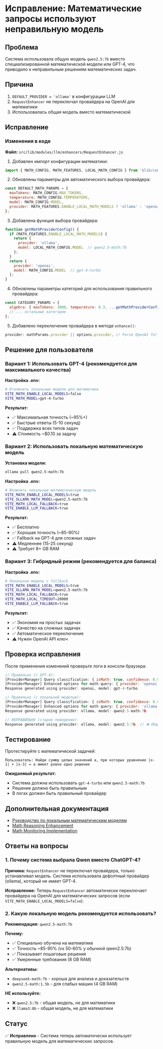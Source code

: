 # Исправление: Математические запросы используют неправильную модель

## Проблема

Система использовала общую модель `qwen2.5:7b` вместо специализированной математической модели или GPT-4, что приводило к неправильным решениям математических задач.

## Причина

1. `DEFAULT_PROVIDER = 'ollama'` в конфигурации LLM
2. `RequestEnhancer` не переключал провайдера на OpenAI для математики
3. Использовалась общая модель вместо математической

## Исправление

### Изменения в коде

**Файл:** `src/lib/modules/llm/enhancers/RequestEnhancer.js`

1. Добавлен импорт конфигурации математики:
```javascript
import { MATH_CONFIG, MATH_FEATURES, LOCAL_MATH_CONFIG } from '$lib/config/math';
```

2. Обновлены параметры для автоматического выбора провайдера:
```javascript
const DEFAULT_MATH_PARAMS = {
  maxTokens: MATH_CONFIG.MAX_TOKENS,
  temperature: MATH_CONFIG.TEMPERATURE,
  model: MATH_CONFIG.MODEL,
  provider: MATH_FEATURES.ENABLE_LOCAL_MATH_MODELS ? 'ollama' : 'openai'
};
```

3. Добавлена функция выбора провайдера:
```javascript
function getMathProviderConfig() {
  if (MATH_FEATURES.ENABLE_LOCAL_MATH_MODELS) {
    return {
      provider: 'ollama',
      model: LOCAL_MATH_CONFIG.MODEL  // qwen2.5-math:7b
    };
  }
  return {
    provider: 'openai',
    model: MATH_CONFIG.MODEL  // gpt-4-turbo
  };
}
```

4. Обновлены параметры категорий для использования правильного провайдера:
```javascript
const CATEGORY_PARAMS = {
  algebra: { maxTokens: 3000, temperature: 0.3, ...getMathProviderConfig() },
  // ... остальные категории
};
```

5. Добавлено переключение провайдера в методе `enhance()`:
```javascript
provider: mathParams.provider || options.provider, // Force OpenAI for math
```

## Решение для пользователя

### Вариант 1: Использовать GPT-4 (рекомендуется для максимального качества)

**Настройка .env:**
```bash
# Отключить локальные модели для математики
VITE_MATH_ENABLE_LOCAL_MODELS=false
VITE_MATH_MODEL=gpt-4-turbo
```

**Результат:**
- ✅ Максимальная точность (~95%+)
- ✅ Быстрые ответы (5-10 секунд)
- ✅ Поддержка всех типов задач
- ⚠️ Стоимость ~$0.10 за задачу

### Вариант 2: Использовать локальную математическую модель

**Установка модели:**
```bash
ollama pull qwen2.5-math:7b
```

**Настройка .env:**
```bash
# Включить локальную математическую модель
VITE_MATH_ENABLE_LOCAL_MODELS=true
VITE_OLLAMA_MATH_MODEL=qwen2.5-math:7b
VITE_MATH_LOCAL_FALLBACK=true
VITE_ENABLE_LLM_FALLBACK=true
```

**Результат:**
- ✅ Бесплатно
- ✅ Хорошая точность (~85-90%)
- ✅ Fallback на GPT-4 для сложных задач
- ⚠️ Медленнее (15-25 секунд)
- ⚠️ Требует 8+ GB RAM

### Вариант 3: Гибридный режим (рекомендуется для баланса)

**Настройка .env:**
```bash
# Локальная модель с fallback
VITE_MATH_ENABLE_LOCAL_MODELS=true
VITE_OLLAMA_MATH_MODEL=qwen2.5-math:7b
VITE_MATH_LOCAL_FALLBACK=true
VITE_MATH_LOCAL_TIMEOUT=20000
VITE_ENABLE_LLM_FALLBACK=true
```

**Результат:**
- ✅ Экономия на простых задачах
- ✅ Качество на сложных задачах
- ✅ Автоматическое переключение
- ⚠️ Нужен OpenAI API ключ

## Проверка исправления

После применения изменений проверьте логи в консоли браузера:

```javascript
// Правильно (с GPT-4):
[ProviderManager] Query classification: { isMath: true, confidence: 0.9, category: 'algebra' }
[ProviderManager] Enhanced options for math query: { provider: 'openai', model: 'gpt-4-turbo' }
Response generated using provider: openai, model: gpt-4-turbo

// Правильно (с локальной моделью):
[ProviderManager] Query classification: { isMath: true, confidence: 0.9, category: 'algebra' }
[ProviderManager] Enhanced options for math query: { provider: 'ollama', model: 'qwen2.5-math:7b' }
Response generated using provider: ollama, model: qwen2.5-math:7b

// НЕПРАВИЛЬНО (старое поведение):
Response generated using provider: ollama, model: qwen2.5:7b  // ❌ Общая модель!
```

## Тестирование

Протестируйте с математической задачей:

```
Пользователь: Найди сумму целых значений a, при которых уравнение |x-1| + |x-3| = a имеет ровно одно решение
```

**Ожидаемый результат:**
- Система должна использовать `gpt-4-turbo` или `qwen2.5-math:7b`
- Решение должно быть правильным
- В логах должен быть правильный провайдер

## Дополнительная документация

- [Руководство по локальным математическим моделям](./local-math-models-guide.md)
- [Math Reasoning Enhancement](./math-reasoning-enhancement.md)
- [Math Monitoring Implementation](./math-monitoring-implementation.md)

## Ответы на вопросы

### 1. Почему система выбрала Qwen вместо ChatGPT-4?

**Причина:** `RequestEnhancer` не переключал провайдера, только устанавливал модель. Система использовала дефолтный провайдер (ollama), который не имеет GPT-4.

**Исправление:** Теперь `RequestEnhancer` автоматически переключает провайдера на OpenAI для математических запросов (если `VITE_MATH_ENABLE_LOCAL_MODELS=false`).

### 2. Какую локальную модель рекомендуется использовать?

**Рекомендация:** `qwen2.5-math:7b`

**Почему:**
- ✅ Специально обучена на математике
- ✅ Точность ~85-90% (vs 50-60% у обычной qwen2.5:7b)
- ✅ Показывает пошаговые решения
- ✅ Умеренные требования (8 GB RAM)

**Альтернативы:**
- `deepseek-math:7b` - хороша для анализа и доказательств
- `qwen2.5-math:1.5b` - для слабых машин (4 GB RAM)

**НЕ используйте:**
- ❌ `qwen2.5:7b` - общая модель, не для математики
- ❌ `llama3:8b` - общая модель, не для математики

## Статус

✅ **Исправлено** - Система теперь автоматически использует правильную модель для математических запросов.
